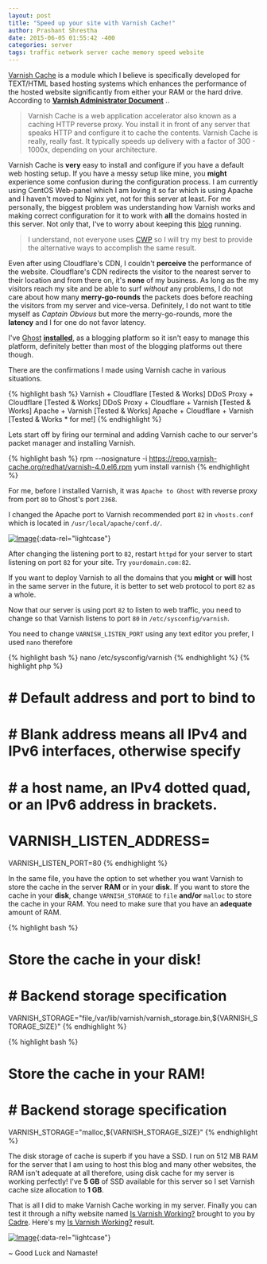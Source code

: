```yaml
---
layout: post
title: "Speed up your site with Varnish Cache!" 
author: Prashant Shrestha 
date: 2015-06-05 01:55:42 -400 
categories: server 
tags: traffic network server cache memory speed website
---
```


[Varnish Cache](https://www.varnish-cache.org/) is a module which I believe is specifically developed for TEXT/HTML based hosting systems which enhances the performance of the hosted website significantly from either your RAM or the hard drive. According to **[Varnish Administrator Document](https://www.varnish-cache.org/docs/4.0/)** ..

> Varnish Cache is a web application accelerator also known as a caching HTTP reverse proxy. You install it in front of any server that speaks HTTP and configure it to cache the contents. Varnish Cache is really, really fast. It typically speeds up delivery with a factor of 300 - 1000x, depending on your architecture.

Varnish Cache is **very** easy to install and configure if you have a default web hosting setup. If you have a messy setup like mine, you **might** experience some confusion during the configuration process. I am currently using CentOS Web-panel which I am loving it so far which is using Apache and I haven't moved to Nginx yet, not for this server at least. For me personally, the biggest problem was understanding how Varnish works and making correct configuration for it to work with **all** the domains hosted in this server. Not only that, I've to worry about keeping this [blog](http://www.nepirates.com/) running.

> I understand, not everyone uses [CWP](http://centos-webpanel.com/) so I will try my best to provide the alternative ways to accomplish the same result.

Even after using Cloudflare's CDN, I couldn't **perceive** the performance of the website. Cloudflare's CDN redirects the visitor to the nearest server to their location and from there on, it's **none** of my business. As long as the my visitors reach my site and be able to surf *without* any problems, I do not care about how many **merry-go-rounds** the packets does before reaching the visitors from my server and vice-versa. Definitely, I do not want to title myself as *Captain Obvious* but more the merry-go-rounds, more the **latency** and I for one do not favor latency.

I've [Ghost](https://ghost.org/) [**installed**](http://www.nepirates.com/successfully-installed-ghost/), as a blogging platform so it isn't easy to manage this platform, definitely better than most of the blogging platforms out there though. 

There are the confirmations I made using Varnish cache in various situations.

{% highlight bash %}
Varnish + Cloudflare                [Tested & Works]
DDoS Proxy + Cloudflare             [Tested & Works]
DDoS Proxy + Cloudflare + Varnish   [Tested & Works]
Apache + Varnish                    [Tested & Works]
Apache + Cloudflare + Varnish       [Tested & Works * for me!]
{% endhighlight %}

Lets start off by firing our terminal and adding Varnish cache to our server's packet manager and installing Varnish.

{% highlight bash %}
rpm --nosignature -i https://repo.varnish-cache.org/redhat/varnish-4.0.el6.rpm
yum install varnish
{% endhighlight %}

For me, before I installed Varnish, it was `Apache to Ghost` with reverse proxy from port `80` to Ghost's port `2368`.

I changed the Apache port to Varnish recommended port `82` in `vhosts.conf` which is located in `/usr/local/apache/conf.d/`.

[![Image](http://i.imgur.com/07jpXLJ.png)](http://i.imgur.com/07jpXLJ.png "Changing port."){:data-rel="lightcase"}

After changing the listening port to `82`, restart `httpd` for your server to start listening on port `82` for your site. Try `yourdomain.com:82`.

If you want to deploy Varnish to all the domains that you **might** or **will** host in the same server in the future, it is better to set web protocol to port `82` as a whole.

Now that our server is using port `82` to listen to web traffic, you need to change so that Varnish listens to port `80` in `/etc/sysconfig/varnish`.

You need to change `VARNISH_LISTEN_PORT` using any text editor you prefer, I used `nano` therefore

{% highlight bash %}
nano /etc/sysconfig/varnish
{% endhighlight %}
{% highlight php %}
# # Default address and port to bind to
# # Blank address means all IPv4 and IPv6 interfaces, otherwise specify
# # a host name, an IPv4 dotted quad, or an IPv6 address in brackets.
# VARNISH_LISTEN_ADDRESS=
VARNISH_LISTEN_PORT=80
{% endhighlight %}

In the same file, you have the option to set whether you want Varnish to store the cache in the server **RAM** or in your **disk**. If you want to store the cache in your **disk**, change `VARNISH_STORAGE` to `file` **and/or** `malloc` to store the cache in your RAM. You need to make sure that you have an **adequate** amount of RAM.

{% highlight bash %}
# Store the cache in your disk!
# # Backend storage specification
VARNISH_STORAGE="file,/var/lib/varnish/varnish_storage.bin,${VARNISH_STORAGE_SIZE}"
{% endhighlight %}

{% highlight bash %}
# Store the cache in your RAM!
# # Backend storage specification
VARNISH_STORAGE="malloc,${VARNISH_STORAGE_SIZE}"
{% endhighlight %}

The disk storage of cache is superb if you have a SSD. I run on 512 MB RAM for the server that I am using to host this blog and many other websites, the RAM isn't adequate at all therefore, using disk cache for my server is working perfectly! I've **5 GB** of SSD available for this server so I set Varnish cache size allocation to **1 GB**.

That is all I did to make Varnish Cache working in my server. Finally you can test it through a nifty website named [Is Varnish Working?](http://www.isvarnishworking.com/) brought to you by [Cadre](https://www.getcadre.com/). Here's my [Is Varnish Working?](http://www.isvarnishworking.com/) result.

[![Image](http://i.imgur.com/n6LUAkB.png)](http://i.imgur.com/n6LUAkB.png "Successfully installed Varnish!"){:data-rel="lightcase"}

~ Good Luck and Namaste!